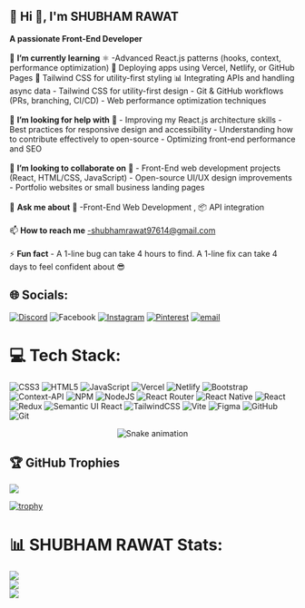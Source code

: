 ## 💫 Hi 👋, I'm SHUBHAM RAWAT

**A passionate Front-End Developer** <br> <br>
🌱 <b>I’m currently learning</b> ⚛️ -Advanced React.js patterns (hooks, context, performance optimization) 🚀 Deploying apps using Vercel, Netlify, or GitHub Pages 🎨 Tailwind CSS for utility-first styling 📊 Integrating APIs and handling async data - Tailwind CSS for utility-first design - Git & GitHub workflows (PRs, branching, CI/CD) - Web performance optimization techniques <br> <br>🤝 <b>I’m looking for help with</b> 🤝  - Improving my React.js architecture skills - Best practices for responsive design and accessibility  - Understanding how to contribute effectively to open-source - Optimizing front-end performance and SEO<br><br>👯 <b>I’m looking to collaborate on</b> 👯  - Front-End web development projects (React, HTML/CSS, JavaScript) - Open-source UI/UX design improvements - Portfolio websites or small business landing pages<br> <br>💬 <b>Ask me about</b> 🎨 -Front-End Web Development , 📦 API integration<br> <br>📫 <b>How to reach me</b> -shubhamrawat97614@gmail.com <br> <br>⚡ <b>Fun fact</b> - A 1-line bug can take 4 hours to find. A 1-line fix can take 4 days to feel confident about 😎


## 🌐 Socials:
[![Discord](https://img.shields.io/badge/Discord-%237289DA.svg?logo=discord&logoColor=white)](https://discord.gg/https://discord.gg/n9kkBn7H) ![Facebook](https://img.shields.io/badge/Facebook-%231877F2.svg?logo=Facebook&logoColor=white) [![Instagram](https://img.shields.io/badge/Instagram-%23E4405F.svg?logo=Instagram&logoColor=white)](https://instagram.com/shubham-rawat) [![Pinterest](https://img.shields.io/badge/Pinterest-%23E60023.svg?logo=Pinterest&logoColor=white)](https://pinterest.com/ishubhamrwt) [![email](https://img.shields.io/badge/Email-D14836?logo=gmail&logoColor=white)](mailto:shubhamrawat@gmail.com) 

# 💻 Tech Stack:
![CSS3](https://img.shields.io/badge/css3-%231572B6.svg?style=for-the-badge&logo=css3&logoColor=white) ![HTML5](https://img.shields.io/badge/html5-%23E34F26.svg?style=for-the-badge&logo=html5&logoColor=white) ![JavaScript](https://img.shields.io/badge/javascript-%23323330.svg?style=for-the-badge&logo=javascript&logoColor=%23F7DF1E) ![Vercel](https://img.shields.io/badge/vercel-%23000000.svg?style=for-the-badge&logo=vercel&logoColor=white) ![Netlify](https://img.shields.io/badge/netlify-%23000000.svg?style=for-the-badge&logo=netlify&logoColor=#00C7B7) ![Bootstrap](https://img.shields.io/badge/bootstrap-%238511FA.svg?style=for-the-badge&logo=bootstrap&logoColor=white) ![Context-API](https://img.shields.io/badge/Context--Api-000000?style=for-the-badge&logo=react) ![NPM](https://img.shields.io/badge/NPM-%23CB3837.svg?style=for-the-badge&logo=npm&logoColor=white) ![NodeJS](https://img.shields.io/badge/node.js-6DA55F?style=for-the-badge&logo=node.js&logoColor=white) ![React Router](https://img.shields.io/badge/React_Router-CA4245?style=for-the-badge&logo=react-router&logoColor=white) ![React Native](https://img.shields.io/badge/react_native-%2320232a.svg?style=for-the-badge&logo=react&logoColor=%2361DAFB) ![React](https://img.shields.io/badge/react-%2320232a.svg?style=for-the-badge&logo=react&logoColor=%2361DAFB) ![Redux](https://img.shields.io/badge/redux-%23593d88.svg?style=for-the-badge&logo=redux&logoColor=white) ![Semantic UI React](https://img.shields.io/badge/Semantic%20UI%20React-%2335BDB2.svg?style=for-the-badge&logo=SemanticUIReact&logoColor=white) ![TailwindCSS](https://img.shields.io/badge/tailwindcss-%2338B2AC.svg?style=for-the-badge&logo=tailwind-css&logoColor=white) ![Vite](https://img.shields.io/badge/vite-%23646CFF.svg?style=for-the-badge&logo=vite&logoColor=white) ![Figma](https://img.shields.io/badge/figma-%23F24E1E.svg?style=for-the-badge&logo=figma&logoColor=white) ![GitHub](https://img.shields.io/badge/github-%23121011.svg?style=for-the-badge&logo=github&logoColor=white) ![Git](https://img.shields.io/badge/git-%23F05033.svg?style=for-the-badge&logo=git&logoColor=white)

<div align="center">
  <img src="https://profile-readme-generator.com/assets/snake.svg" alt="Snake animation" />
</div>

## 🏆 GitHub Trophies
![](https://github-profile-trophy.vercel.app/?username=Shubham-Rawat9&theme=transparent&no-frame=true&no-bg=true&margin-w=4)

[![trophy](https://github-profile-trophy.vercel.app/?username=<Shubham-Rawat9>&theme=onedark&title=Commit,Repositories,Stars,Followers,Issues,PullRequest)](https://github.com/ryo-ma/github-profile-trophy)


# 📊 SHUBHAM RAWAT Stats:
![](https://github-readme-stats.vercel.app/api?username=Shubham-Rawat9&theme=dark&hide_border=false&include_all_commits=true&count_private=true)<br/>
![](https://nirzak-streak-stats.vercel.app/?user=Shubham-Rawat9&theme=dark&hide_border=false)<br/>
![](https://github-readme-stats.vercel.app/api/top-langs/?username=Shubham-Rawat9&theme=dark&hide_border=false&include_all_commits=true&count_private=true&layout=compact)





<!-- Shubham Rawat -->
